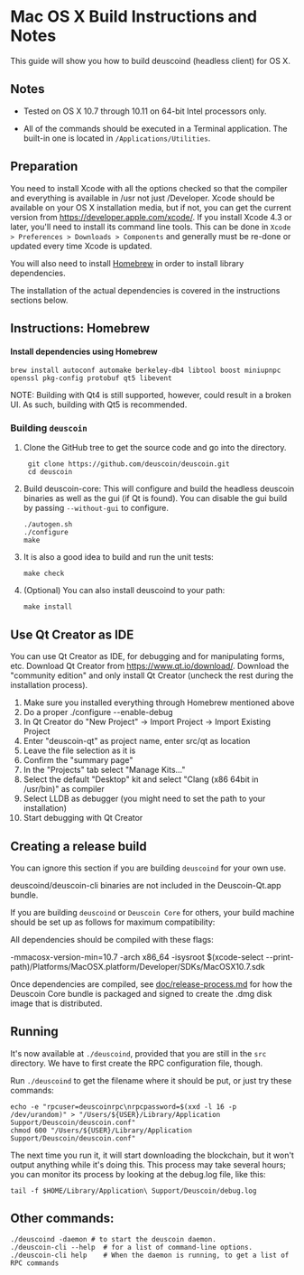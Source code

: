 Mac OS X Build Instructions and Notes
====================================
This guide will show you how to build deuscoind (headless client) for OS X.

Notes
-----

* Tested on OS X 10.7 through 10.11 on 64-bit Intel processors only.

* All of the commands should be executed in a Terminal application. The
built-in one is located in `/Applications/Utilities`.

Preparation
-----------

You need to install Xcode with all the options checked so that the compiler
and everything is available in /usr not just /Developer. Xcode should be
available on your OS X installation media, but if not, you can get the
current version from https://developer.apple.com/xcode/. If you install
Xcode 4.3 or later, you'll need to install its command line tools. This can
be done in `Xcode > Preferences > Downloads > Components` and generally must
be re-done or updated every time Xcode is updated.

You will also need to install [Homebrew](http://brew.sh) in order to install library
dependencies.

The installation of the actual dependencies is covered in the instructions
sections below.

Instructions: Homebrew
----------------------

#### Install dependencies using Homebrew

    brew install autoconf automake berkeley-db4 libtool boost miniupnpc openssl pkg-config protobuf qt5 libevent

NOTE: Building with Qt4 is still supported, however, could result in a broken UI. As such, building with Qt5 is recommended.

### Building `deuscoin`

1. Clone the GitHub tree to get the source code and go into the directory.

        git clone https://github.com/deuscoin/deuscoin.git
        cd deuscoin

2.  Build deuscoin-core:
    This will configure and build the headless deuscoin binaries as well as the gui (if Qt is found).
    You can disable the gui build by passing `--without-gui` to configure.

        ./autogen.sh
        ./configure
        make

3.  It is also a good idea to build and run the unit tests:

        make check

4.  (Optional) You can also install deuscoind to your path:

        make install

Use Qt Creator as IDE
------------------------
You can use Qt Creator as IDE, for debugging and for manipulating forms, etc.
Download Qt Creator from https://www.qt.io/download/. Download the "community edition" and only install Qt Creator (uncheck the rest during the installation process).

1. Make sure you installed everything through Homebrew mentioned above
2. Do a proper ./configure --enable-debug
3. In Qt Creator do "New Project" -> Import Project -> Import Existing Project
4. Enter "deuscoin-qt" as project name, enter src/qt as location
5. Leave the file selection as it is
6. Confirm the "summary page"
7. In the "Projects" tab select "Manage Kits..."
8. Select the default "Desktop" kit and select "Clang (x86 64bit in /usr/bin)" as compiler
9. Select LLDB as debugger (you might need to set the path to your installation)
10. Start debugging with Qt Creator

Creating a release build
------------------------
You can ignore this section if you are building `deuscoind` for your own use.

deuscoind/deuscoin-cli binaries are not included in the Deuscoin-Qt.app bundle.

If you are building `deuscoind` or `Deuscoin Core` for others, your build machine should be set up
as follows for maximum compatibility:

All dependencies should be compiled with these flags:

 -mmacosx-version-min=10.7
 -arch x86_64
 -isysroot $(xcode-select --print-path)/Platforms/MacOSX.platform/Developer/SDKs/MacOSX10.7.sdk

Once dependencies are compiled, see [doc/release-process.md](release-process.md) for how the Deuscoin Core
bundle is packaged and signed to create the .dmg disk image that is distributed.

Running
-------

It's now available at `./deuscoind`, provided that you are still in the `src`
directory. We have to first create the RPC configuration file, though.

Run `./deuscoind` to get the filename where it should be put, or just try these
commands:

    echo -e "rpcuser=deuscoinrpc\nrpcpassword=$(xxd -l 16 -p /dev/urandom)" > "/Users/${USER}/Library/Application Support/Deuscoin/deuscoin.conf"
    chmod 600 "/Users/${USER}/Library/Application Support/Deuscoin/deuscoin.conf"

The next time you run it, it will start downloading the blockchain, but it won't
output anything while it's doing this. This process may take several hours;
you can monitor its process by looking at the debug.log file, like this:

    tail -f $HOME/Library/Application\ Support/Deuscoin/debug.log

Other commands:
-------

    ./deuscoind -daemon # to start the deuscoin daemon.
    ./deuscoin-cli --help  # for a list of command-line options.
    ./deuscoin-cli help    # When the daemon is running, to get a list of RPC commands
